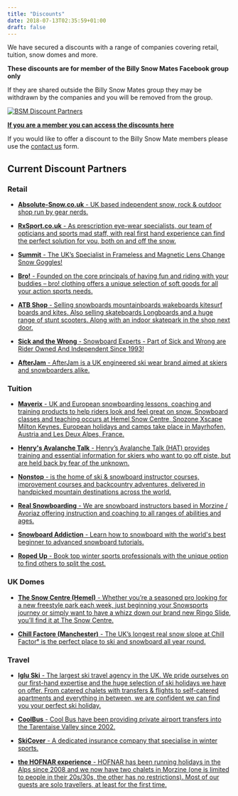```yaml
---
title: "Discounts"
date: 2018-07-13T02:35:59+01:00
draft: false
---
```


We have secured a discounts with a range of companies covering retail, tuition, snow domes and more.

**These discounts are for member of the Billy Snow Mates Facebook group only**

If they are shared outside the Billy Snow Mates group they may be withdrawn by the companies and you will be removed from the group.

[![BSM Discount Partners](/uploads/BillySnowMatesDiscounts-2-660x338.png)](https://www.facebook.com/notes/billy-snow-mates/discounts/10155945317500210/)

**[If you are a member you can access the discounts here](https://www.facebook.com/notes/billy-snow-mates/discounts/10155945317500210/)**

If you would like to offer a discount to the Billy Snow Mate members please use the [contact us](/contact-us/) form.

## Current Discount Partners

### Retail

  - [**Absolute-Snow.co.uk** - UK based independent snow, rock & outdoor shop run by gear nerds.](https://www.absolute-snow.co.uk/)  

  - [**RxSport.co.uk** - As prescription eye-wear specialists, our team of opticians and sports mad staff, with real first hand experience can find the perfect solution for you, both on and off the snow.](https://www.rxsport.co.uk/)

  - [**Summit** - The UK’s Specialist in Frameless and Magnetic Lens Change Snow Goggles!](https://www.summitworldwide.eu/)

  - [**Bro!** - Founded on the core principals of having fun and riding with your buddies – bro! clothing offers a unique selection of soft goods for all your action sports needs.](https://www.brocerystore.com/)

  - [**ATB Shop** - Selling snowboards mountainboards wakeboards kitesurf boards and kites. Also selling skateboards Longboards and a huge range of stunt scooters. Along with an indoor skatepark in the shop next door.](https://www.atbshop.co.uk/)

  - [**Sick and the Wrong** - Snowboard Experts - Part of Sick and Wrong are Rider Owned And Independent Since 1993!](https://snowboardexperts.co.uk/)

  - [**AfterJam** - AfterJam is a UK engineered ski wear brand aimed at skiers and snowboarders alike.](https://www.afterjamsnow.com/)

  
### Tuition

  - [**Maverix** - UK and European snowboarding lessons, coaching and training products to help riders look and feel great on snow. Snowboard classes and teaching occurs at Hemel Snow Centre, Snozone Xscape Milton Keynes. European holidays and camps take place in Mayrhofen, Austria and Les Deux Alpes, France.](https://www.maverix.org/)

  - [**Henry's Avalanche Talk** - Henry’s Avalanche Talk (HAT) provides training and essential information for skiers who want to go off piste, but are held back by fear of the unknown.](https://www.henrysavalanchetalk.com/)

  - [**Nonstop** - is the home of ski & snowboard instructor courses, improvement courses and backcountry adventures, delivered in handpicked mountain destinations across the world.](https://www.nonstopsnow.com/)
  
  - [**Real Snowboarding** - We are snowboard instructors based in Morzine / Avoriaz offering instruction and coaching to all ranges of abilities and ages.](https://realsnowboarding.co.uk/)

  - [**Snowboard Addiction** - Learn how to snowboard with the world's best beginner to advanced snowboard tutorials.](https://snowboardaddiction.com/)

  - [**Roped Up** - Book top winter sports professionals with the unique option to find others to split the cost.](https://www.ropedup.com/)

### UK Domes

- [**The Snow Centre (Hemel)** - Whether you’re a seasoned pro looking for a new freestyle park each week, just beginning your Snowsports journey or simply want to have a whizz down our brand new Ringo Slide, you’ll find it at The Snow Centre.](https://www.thesnowcentre.com/)

- [**Chill Factore (Manchester)** - The UK’s longest real snow slope at Chill Factorᵉ is the perfect place to ski and snowboard all year round.](https://www.chillfactore.com)

### Travel

- [**Iglu Ski** - The largest ski travel agency in the UK. We pride ourselves on our first-hand expertise and the huge selection of ski holidays we have on offer. From catered chalets with transfers & flights to self-catered apartments and everything in between, we are confident we can find you your perfect ski holiday.](https://www.igluski.com/)

- [**CoolBus** - Cool Bus have been providing private airport transfers into the Tarentaise Valley since 2002. ](https://www.thecoolbus.co.uk)

- [**SkiCover** - A dedicated insurance company that specialise in winter sports. ](https://www.skicover.com)

- [**the HOFNAR experience** - HOFNAR has been running holidays in the Alps since 2008 and we now have two chalets in Morzine (one is limited to people in their 20s/30s, the other has no restrictions). Most of our guests are solo travellers, at least for the first time.](https://hofnar.com/)